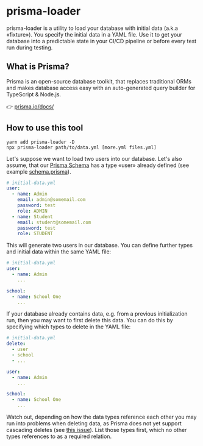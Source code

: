 # prisma-loader

prisma-loader is a utility to load your database with initial data (a.k.a «fixture»). You specify the initial data in a YAML file. Use it to get your database into a predictable state in your CI/CD pipeline or before every test run during testing.

## What is Prisma?

Prisma is an open-source database toolkit, that replaces traditional ORMs and makes database access easy with an auto-generated query builder for TypeScript & Node.js.

👉 [prisma.io/docs/](https://www.prisma.io/docs/)

## How to use this tool

```
yarn add prisma-loader -D
npx prisma-loader path/to/data.yml [more.yml files.yml]
```

Let's suppose we want to load two users into our database. Let's also assume, that our [Prisma Schema](https://www.prisma.io/docs/reference/tools-and-interfaces/prisma-schema) has a type «user» already defined (see example [schema.prisma](/prisma/schema.prisma)).

```yaml
# initial-data.yml
user:
  - name: Admin
    email: admin@somemail.com
    password: test
    role: ADMIN
  - name: Student
    email: student@somemail.com
    password: test
    role: STUDENT
```

This will generate two users in our database. You can define further types and initial data within the same YAML file:

```yaml
# initial-data.yml
user:
  - name: Admin
    ...

school:
  - name: School One
    ...
```

If your database already contains data, e.g. from a previous initialization run, then you may want to first delete this data. You can do this by specifying which types to delete in the YAML file:

```yaml
# initial-data.yml
delete:
  - user
  - school
  - ...

user:
  - name: Admin
    ...

school:
  - name: School One
    ...
```

Watch out, depending on how the data types reference each other you may run into problems when deleting data, as Prisma does not yet support cascading deletes (see [this issue](https://github.com/prisma/prisma/issues/2810)). List those types first, which no other types references to as a required relation.
